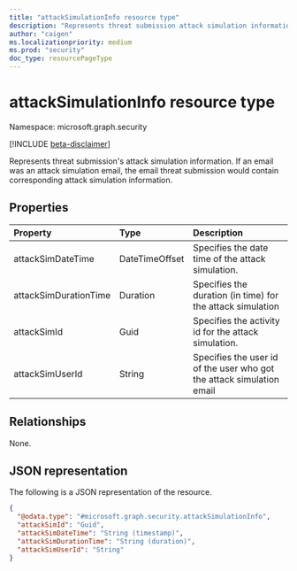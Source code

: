 ```yaml
---
title: "attackSimulationInfo resource type"
description: "Represents threat submission attack simulation information"
author: "caigen"
ms.localizationpriority: medium
ms.prod: "security"
doc_type: resourcePageType
---
```


# attackSimulationInfo resource type

Namespace: microsoft.graph.security

[!INCLUDE [beta-disclaimer](../../includes/beta-disclaimer.md)]

Represents threat submission's attack simulation information. If an email was an attack simulation email, the email threat submission would contain corresponding attack simulation information.

## Properties
| Property              | Type           | Description                          |
|:----------------------|:---------------|:-------------------------------------|
| attackSimDateTime     | DateTimeOffset | Specifies the date time of the attack simulation.   |
| attackSimDurationTime | Duration       | Specifies the duration (in time) for the attack simulation  |
| attackSimId           | Guid           | Specifies the activity id for the attack simulation. |
| attackSimUserId       | String         | Specifies the user id of the user who got the attack simulation email   |

## Relationships
None.

## JSON representation
The following is a JSON representation of the resource.
<!-- {
  "blockType": "resource",
  "@odata.type": "microsoft.graph.security.attackSimulationInfo"
}
-->
``` json
{
  "@odata.type": "#microsoft.graph.security.attackSimulationInfo",
  "attackSimId": "Guid",
  "attackSimDateTime": "String (timestamp)",
  "attackSimDurationTime": "String (duration)",
  "attackSimUserId": "String"
}
```

